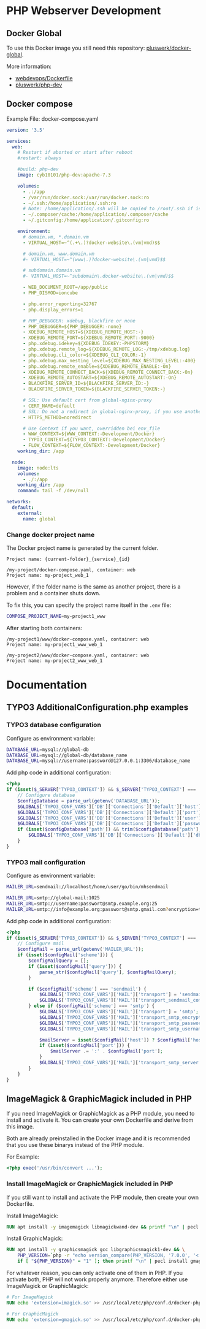 # PHP Webserver Development

## Docker Global

To use this Docker image you still need this repository:
[pluswerk/docker-global](https://github.com/pluswerk/docker-global).

More information:

* [webdevops/Dockerfile](https://github.com/webdevops/Dockerfile)
* [pluswerk/php-dev](https://github.com/pluswerk/php-dev)

## Docker compose

Example File: docker-compose.yaml

```yaml
version: '3.5'

services:
  web:
    # Restart if aborted or start after reboot
    #restart: always

    #build: php-dev
    image: cyb10101/php-dev:apache-7.3

    volumes:
      - .:/app
      - /var/run/docker.sock:/var/run/docker.sock:ro
      - ~/.ssh:/home/application/.ssh:ro
      # Note: /home/application/.ssh will be copied to /root/.ssh if is empty or not exists
      - ~/.composer/cache:/home/application/.composer/cache
      - ~/.gitconfig:/home/application/.gitconfig:ro

    environment:
      # domain.vm, *.domain.vm
      - VIRTUAL_HOST=~^(.+\.)?docker-website\.(vm|vmd)$$

      # domain.vm, www.domain.vm
      #- VIRTUAL_HOST=~^(www\.)?docker-website\.(vm|vmd)$$

      # subdomain.domain.vm
      #- VIRTUAL_HOST=~^subdomain\.docker-website\.(vm|vmd)$$

      - WEB_DOCUMENT_ROOT=/app/public
      - PHP_DISMOD=ioncube

      - php.error_reporting=32767
      - php.display_errors=1

      # PHP_DEBUGGER: xdebug, blackfire or none
      - PHP_DEBUGGER=${PHP_DEBUGGER:-none}
      - XDEBUG_REMOTE_HOST=${XDEBUG_REMOTE_HOST:-}
      - XDEBUG_REMOTE_PORT=${XDEBUG_REMOTE_PORT:-9000}
      - php.xdebug.idekey=${XDEBUG_IDEKEY:-PHPSTORM}
      - php.xdebug.remote_log=${XDEBUG_REMOTE_LOG:-/tmp/xdebug.log}
      - php.xdebug.cli_color=${XDEBUG_CLI_COLOR:-1}
      - php.xdebug.max_nesting_level=${XDEBUG_MAX_NESTING_LEVEL:-400}
      - php.xdebug.remote_enable=${XDEBUG_REMOTE_ENABLE:-On}
      - XDEBUG_REMOTE_CONNECT_BACK=${XDEBUG_REMOTE_CONNECT_BACK:-On}
      - XDEBUG_REMOTE_AUTOSTART=${XDEBUG_REMOTE_AUTOSTART:-On}
      - BLACKFIRE_SERVER_ID=${BLACKFIRE_SERVER_ID:-}
      - BLACKFIRE_SERVER_TOKEN=${BLACKFIRE_SERVER_TOKEN:-}

      # SSL: Use default cert from global-nginx-proxy
      - CERT_NAME=default
      # SSL: Do not a redirect in global-nginx-proxy, if you use another port than 443
      - HTTPS_METHOD=noredirect

      # Use Context if you want, overridden bei env_file
      - WWW_CONTEXT=${WWW_CONTEXT:-Development/Docker}
      - TYPO3_CONTEXT=${TYPO3_CONTEXT:-Development/Docker}
      - FLOW_CONTEXT=${FLOW_CONTEXT:-Development/Docker}
    working_dir: /app

  node:
    image: node:lts
    volumes:
      - ./:/app
    working_dir: /app
    command: tail -f /dev/null

networks:
  default:
    external:
      name: global
```

### Change docker project name

The Docker project name is generated by the current folder.

```text
Project name: {current-folder}_{service}_{id}

/my-project/docker-compose.yaml, container: web
Project name: my-project_web_1
```

However, if the folder name is the same as another project, there is a problem and a container shuts down.

To fix this, you can specify the project name itself in the ``.env`` file:

```bash
COMPOSE_PROJECT_NAME=my-project1_www
```

After starting both containers:

```text
/my-project1/www/docker-compose.yaml, container: web
Project name: my-project1_www_web_1

/my-project2/www/docker-compose.yaml, container: web
Project name: my-project2_www_web_1
```

# Documentation

## TYPO3 AdditionalConfiguration.php examples

### TYPO3 database configuration

Configure as environment variable:

```bash
DATABASE_URL=mysql://global-db
DATABASE_URL=mysql://global-db/database_name
DATABASE_URL=mysql://username:password@127.0.0.1:3306/database_name
```

Add php code in additional configuration:

```php
<?php
if (isset($_SERVER['TYPO3_CONTEXT']) && $_SERVER['TYPO3_CONTEXT'] === 'Development/Docker') {
    // Configure database
    $configDatabase = parse_url(getenv('DATABASE_URL'));
    $GLOBALS['TYPO3_CONF_VARS']['DB']['Connections']['Default']['host'] = isset($configDatabase['host']) ? $configDatabase['host'] : 'global-db';
    $GLOBALS['TYPO3_CONF_VARS']['DB']['Connections']['Default']['port'] = isset($configDatabase['port']) ? $configDatabase['port'] : '3306';
    $GLOBALS['TYPO3_CONF_VARS']['DB']['Connections']['Default']['user'] = isset($configDatabase['user']) ? $configDatabase['user'] : 'root';
    $GLOBALS['TYPO3_CONF_VARS']['DB']['Connections']['Default']['password'] = isset($configDatabase['pass']) ? $configDatabase['pass'] : 'root';
    if (isset($configDatabase['path']) && trim($configDatabase['path'], '/') !== '') {
        $GLOBALS['TYPO3_CONF_VARS']['DB']['Connections']['Default']['dbname'] = trim($configDatabase['path'], '/');
    }
}
```

### TYPO3 mail configuration

Configure as environment variable:

```bash
MAILER_URL=sendmail://localhost/home/user/go/bin/mhsendmail

MAILER_URL=smtp://global-mail:1025
MAILER_URL=smtp://username:passwort@smtp.example.org:25
MAILER_URL=smtp://info@example.org:passwort@smtp.gmail.com?encryption=tls
```

Add php code in additional configuration:

```php
<?php
if (isset($_SERVER['TYPO3_CONTEXT']) && $_SERVER['TYPO3_CONTEXT'] === 'Development/Docker') {
    // Configure mail
    $configMail = parse_url(getenv('MAILER_URL'));
    if (isset($configMail['scheme'])) {
        $configMailQuery = [];
        if (isset($configMail['query'])) {
            parse_str($configMail['query'], $configMailQuery);
        }

        if ($configMail['scheme'] === 'sendmail') {
            $GLOBALS['TYPO3_CONF_VARS']['MAIL']['transport'] = 'sendmail';
            $GLOBALS['TYPO3_CONF_VARS']['MAIL']['transport_sendmail_command'] = isset($configMail['path']) ? $configMail['path'] : '/home/user/go/bin/mhsendmail';
        } else if ($configMail['scheme'] === 'smtp') {
            $GLOBALS['TYPO3_CONF_VARS']['MAIL']['transport'] = 'smtp';
            $GLOBALS['TYPO3_CONF_VARS']['MAIL']['transport_smtp_encrypt'] = isset($configMailQuery['encryption']) ? $configMailQuery['encryption'] : '';
            $GLOBALS['TYPO3_CONF_VARS']['MAIL']['transport_smtp_password'] = isset($configMail['pass']) ? $configMail['pass'] : '';
            $GLOBALS['TYPO3_CONF_VARS']['MAIL']['transport_smtp_username'] = isset($configMail['user']) ? $configMail['user'] : '';

            $mailServer = isset($configMail['host']) ? $configMail['host'] : '';
            if (isset($configMail['port'])) {
                $mailServer .= ':' . $configMail['port'];
            }
            $GLOBALS['TYPO3_CONF_VARS']['MAIL']['transport_smtp_server'] = $mailServer;
        }
    }
}
```

## ImageMagick & GraphicMagick included in PHP

If you need ImageMagick or GraphicMagick as a PHP module, you need to install and activate it.
You can create your own Dockerfile and derive from this image.

Both are already preinstalled in the Docker image and it is recommended that you use these binarys instead of the PHP module.

For Example:

```php
<?php exec('/usr/bin/convert ...');
```

### Install ImageMagick or GraphicMagick included in PHP

If you still want to install and activate the PHP module, then create your own Dockerfile.

Install ImageMagick:

```dockerfile
RUN apt install -y imagemagick libmagickwand-dev && printf "\n" | pecl install imagick
```

Install GraphicMagick:

```dockerfile
RUN apt install -y graphicsmagick gcc libgraphicsmagick1-dev && \
    PHP_VERSION=`php -r "echo version_compare(PHP_VERSION, '7.0.0', '<');";` && \
    if [ "${PHP_VERSION}" = "1" ]; then printf "\n" | pecl install gmagick-1.1.7RC3; else printf "\n" | pecl install gmagick-2.0.5RC1; fi;
```

For whatever reason, you can only activate one of them in PHP. If you activate both, PHP will not work properly anymore.
Therefore either use ImageMagick or GraphicMagick:

```dockerfile
# For ImageMagick
RUN echo 'extension=imagick.so' >> /usr/local/etc/php/conf.d/docker-php-ext-magick.ini;

# For GraphicMagick
RUN echo 'extension=gmagick.so' >> /usr/local/etc/php/conf.d/docker-php-ext-magick.ini;
```
